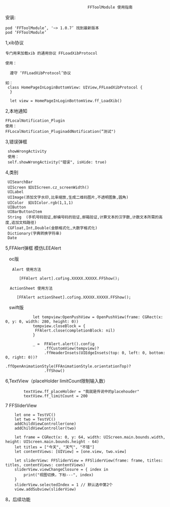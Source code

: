                                       	FFToolModule 使用指南
安装:

    pod 'FFToolModule’, '~> 1.0.7’ 找到最新版本
    pod ‘FFToolModule’


1,xib协议
    
    专门用来加载xib 的通用协议 FFLoadXibProtocol 
    
    使用：
    
      遵守 ‘FFLoadXibProtocol’协议
     
    如：
  	 class HomePageInLoginBottomView: UIView,FFLoadXibProtocol {
 	  }
    
 	  let view = HomePageInLoginBottomView.ff_LoadXib()

2,本地通知

    FFLocalNotification_Plugin
    使用：
    FFLocalNotification_PluginaddNotification(“测试")

3,错误弹框

     showWrongActivity
     使用：
     self.showWrongActivity("错误", isHide: true)

4,类别 

    
     UISearchBar 
     UIScreen 如UIScreen.cz_screenWidth()
     UILabel
     UIImage(添加文字水印,比率缩放,生成二维码图片,不透明图象,圆角)
     UIColor  如UIColor.rgb(1,1,1)
     UIButton
     UIBarButtonItem
     String  (手机号码验证,邮编号码的验证,邮箱验证,计算文本的汉字数,计数文本所需的高度,追加文档路径)
     CGFloat,Int,Double(金额格式化,大数字格式化)
     Dictionary(字典转换字符串)
     Date
     
     
5,FFAlert弹框 模仿LEEAlert

     oc版
     
       Alert 使用方法
       
          [FFAlert alert].cofing.XXXXX.XXXXX.FFShow();
          
      ActionSheet 使用方法
      
         [FFAlert actionSheet].cofing.XXXXX.XXXXX.FFShow();
         
    swift版
    
                let tempview:OpenPushView = OpenPushView(frame: CGRect(x: 0, y: 0, width: 280, height: 0))
                tempview.closeBlock = {
                 FFAlert.close(completionBlock: nil)
                }

                _ =  FFAlert.alert().config
                     .ffCustomView(tempview)?
                     .ffHeaderInsets(UIEdgeInsets(top: 0, left: 0, bottom: 0, right: 0))?
                     .ffOpenAnimationStyle(FFAnimationStyle.orientationTop)?
                     .ffShow()

6,TextView（placeHolder limitCount限制输入数）


            textView.ff_placeHolder = "我就是传说中的placehouder"
            textView.ff_limitCount = 200
            
  
 
7 FFSliderView 

        let one = TestVC()
        let two = TestVC()
        addChildViewController(one)
        addChildViewController(two)
        
        let frame = CGRect(x: 0, y: 64, width: UIScreen.main.bounds.width, height: UIScreen.main.bounds.height - 64)
        let titles = ["今天", "天气", "不错"]
        let contentViews: [UIView] = [one.view, two.view]
        
        let sliderView: FFSliderView = FFSliderView(frame: frame, titles: titles, contentViews: contentViews)
        sliderView.viewChangeClosure = { index in
            print("视图切换，下标---", index)
        }
        sliderView.selectedIndex = 1 // 默认选中第2个
        view.addSubview(sliderView)
        
        
8，后续功能
